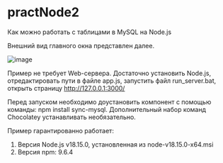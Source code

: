 # practNode2
Как можно работать с таблицами в MySQL на Node.js

Внешний вид главного окна представлен далее.

![image](https://github.com/777DreamMaster/practNode2/assets/65342878/524af787-9b1b-4d86-94ed-ad45afbe3d23)


Пример не требует Web-сервера. Достаточно установить Node.js, отредактировать пути в файле app.js, запустить файл run_server.bat, открыть страницу http://127.0.0.1:3000/

Перед запуском необходимо доустановить компонент с помощью команды: npm install sync-mysql. Дополнительный набор команд Chocolatey устанавливать необязательно.

Пример гарантированно работает:
1) Версия Node.js v18.15.0, установленная из node-v18.15.0-x64.msi
2) Версия npm: 9.6.4
